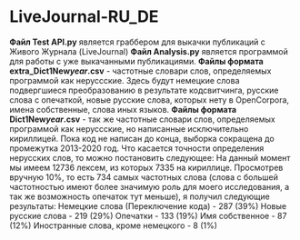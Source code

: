 # LiveJournal-RU_DE
**Файл Test API.py** является граббером для выкачки публикаций с Живого Журнала (LiveJournal)
**Файл Analysis.py** является программой для работы с уже выкачанными публикациями.
**Файлы формата extra_Dict1New*year*.csv** - частотные словари слов, определяемых программой как неруссские. Здесь будут немецкие слова подвергшиеся преобразованию в результате кодсвитчинга, русские слова с опечаткой, новые русские слова, которых нету в OpenCorpora, имена собственные, слова иных языков.
**Файлы формата Dict1New*year*.csv** - так же частотные словари слов, определяемых программой как неруссские, но написанные исключительно кириллицей.
Пока код не написан до конца, выборка сокращена до промежутка 2013-2020 год. Что касается точности определения нерусских слов, то можно постановить следующее:
На данный момент мы имеем 12736 лексем, из которых 7335 на кириллице. Просмотрев вручную 10%, то есть 734 самых частотных слова (слова с большей частотностью имеют более значимую роль для моего исследования, а так же возможность опечаток тут меньше), я получил следующие результаты:
Немецкие слова (Переключение кода) - 287 (39%)
Новые русские слова - 219 (29%)
Опечатки - 133 (19%)
Имя собственное - 87 (12%)
Иностранные слова, кроме немецкого - 8 (1%)
